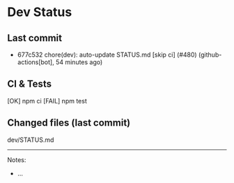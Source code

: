 # Dev Status

## Last commit
- 677c532 chore(dev): auto-update STATUS.md [skip ci] (#480) (github-actions[bot], 54 minutes ago)
## CI & Tests
[OK] npm ci
[FAIL] npm test

## Changed files (last commit)
dev/STATUS.md

---
Notes:
- ...
